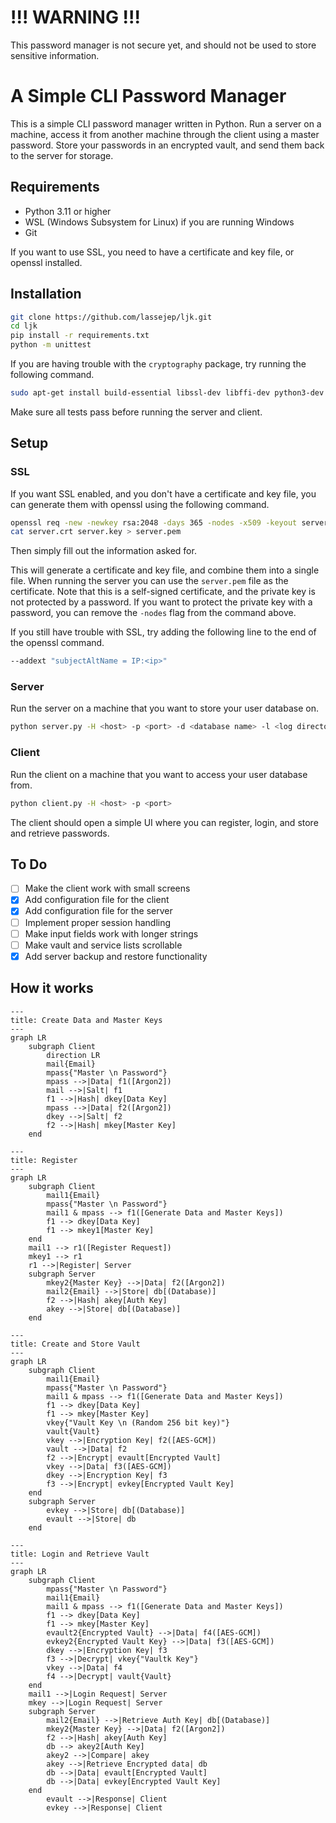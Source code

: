 # !!! WARNING !!!
This password manager is not secure yet, and should not be used to store sensitive information.
# A Simple CLI Password Manager

This is a simple CLI password manager written in Python.
Run a server on a machine, access it from another machine through the client using a master password.
Store your passwords in an encrypted vault, and send them back to the server for storage.

## Requirements
- Python 3.11 or higher
- WSL (Windows Subsystem for Linux) if you are running Windows
- Git

If you want to use SSL, you need to have a certificate and key file, or openssl installed.

## Installation
```bash
git clone https://github.com/lassejep/ljk.git
cd ljk
pip install -r requirements.txt
python -m unittest
```
If you are having trouble with the `cryptography` package, try running the following command.
```bash
sudo apt-get install build-essential libssl-dev libffi-dev python3-dev cargo pkg-config
```
Make sure all tests pass before running the server and client.

## Setup
### SSL
If you want SSL enabled, and you don't have a certificate and key file, you can generate them with openssl using the following command.
```bash
openssl req -new -newkey rsa:2048 -days 365 -nodes -x509 -keyout server.key -out server.crt
cat server.crt server.key > server.pem
```
Then simply fill out the information asked for.


This will generate a certificate and key file, and combine them into a single file.
When running the server you can use the `server.pem` file as the certificate.
Note that this is a self-signed certificate, and the private key is not protected by a password.
If you want to protect the private key with a password, you can remove the `-nodes` flag from the command above.

If you still have trouble with SSL, try adding the following line to the end of the openssl command.
```bash
--addext "subjectAltName = IP:<ip>"
```

### Server
Run the server on a machine that you want to store your user database on.
```bash
python server.py -H <host> -p <port> -d <database name> -l <log directory> -s <path to ssl certificate>
```

### Client
Run the client on a machine that you want to access your user database from.
```bash
python client.py -H <host> -p <port>
```
The client should open a simple UI where you can register, login, and store and retrieve passwords.

## To Do
- [ ] Make the client work with small screens
- [x] Add configuration file for the client
- [x] Add configuration file for the server
- [ ] Implement proper session handling
- [ ] Make input fields work with longer strings
- [ ] Make vault and service lists scrollable
- [x] Add server backup and restore functionality

## How it works
```mermaid
---
title: Create Data and Master Keys
---
graph LR
    subgraph Client
        direction LR
        mail{Email}
        mpass{"Master \n Password"}
        mpass -->|Data| f1([Argon2])
        mail -->|Salt| f1
        f1 -->|Hash| dkey[Data Key]
        mpass -->|Data| f2([Argon2])
        dkey -->|Salt| f2
        f2 -->|Hash| mkey[Master Key]
    end
```

```mermaid
---
title: Register
---
graph LR
    subgraph Client
        mail1{Email}
        mpass{"Master \n Password"}
        mail1 & mpass --> f1([Generate Data and Master Keys])
        f1 --> dkey[Data Key]
        f1 --> mkey1[Master Key]
    end
    mail1 --> r1([Register Request])
    mkey1 --> r1
    r1 -->|Register| Server
    subgraph Server
        mkey2{Master Key} -->|Data| f2([Argon2])
        mail2{Email} -->|Store| db[(Database)]
        f2 -->|Hash| akey[Auth Key]
        akey -->|Store| db[(Database)]
    end
```

```mermaid
---
title: Create and Store Vault
---
graph LR
    subgraph Client
        mail1{Email}
        mpass{"Master \n Password"}
        mail1 & mpass --> f1([Generate Data and Master Keys])
        f1 --> dkey[Data Key]
        f1 --> mkey[Master Key]
        vkey{"Vault Key \n (Random 256 bit key)"}
        vault{Vault}
        vkey -->|Encryption Key| f2([AES-GCM])
        vault -->|Data| f2
        f2 -->|Encrypt| evault[Encrypted Vault]
        vkey -->|Data| f3([AES-GCM])
        dkey -->|Encryption Key| f3
        f3 -->|Encrypt| evkey[Encrypted Vault Key]
    end
    subgraph Server
        evkey -->|Store| db[(Database)]
        evault -->|Store| db
    end
```

```mermaid
---
title: Login and Retrieve Vault
---
graph LR
    subgraph Client
        mpass{"Master \n Password"}
        mail1{Email}
        mail1 & mpass --> f1([Generate Data and Master Keys])
        f1 --> dkey[Data Key]
        f1 --> mkey[Master Key]
        evault2{Encrypted Vault} -->|Data| f4([AES-GCM])
        evkey2{Encrypted Vault Key} -->|Data| f3([AES-GCM])
        dkey -->|Encryption Key| f3
        f3 -->|Decrypt| vkey{"Vaultk Key"}
        vkey -->|Data| f4
        f4 -->|Decrypt| vault{Vault}
    end
    mail1 -->|Login Request| Server
    mkey -->|Login Request| Server
    subgraph Server
        mail2{Email} -->|Retrieve Auth Key| db[(Database)]
        mkey2{Master Key} -->|Data| f2([Argon2])
        f2 -->|Hash| akey[Auth Key]
        db --> akey2[Auth Key]
        akey2 -->|Compare| akey
        akey -->|Retrieve Encrypted data| db
        db -->|Data| evault[Encrypted Vault]
        db -->|Data| evkey[Encrypted Vault Key]
    end
        evault -->|Response| Client
        evkey -->|Response| Client
```
